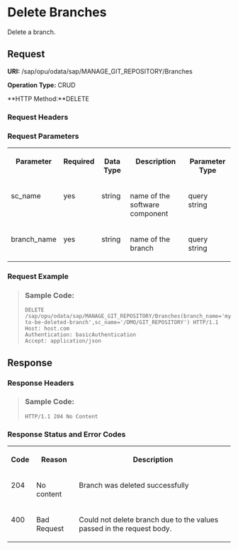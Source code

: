 <!-- loio425717b1f53941d7b90428fc53e51d14 -->

# Delete Branches

Delete a branch.



<a name="loio425717b1f53941d7b90428fc53e51d14__section_u2x_zs4_bpb"/>

## Request

**URI:** /sap/opu/odata/sap/MANAGE\_GIT\_REPOSITORY/Branches

**Operation Type:** CRUD

**HTTP Method:**DELETE



### Request Headers



### Request Parameters

<a name="loio425717b1f53941d7b90428fc53e51d14__table_ssp_js4_bpb"/>


<table>
<tr>
<th valign="top">

Parameter



</th>
<th valign="top">

Required



</th>
<th valign="top">

Data Type



</th>
<th valign="top">

Description



</th>
<th valign="top">

Parameter Type



</th>
</tr>
<tr>
<td valign="top">

sc\_name



</td>
<td valign="top">

yes



</td>
<td valign="top">

string



</td>
<td valign="top">

name of the software component



</td>
<td valign="top">

query string



</td>
</tr>
<tr>
<td valign="top">

branch\_name



</td>
<td valign="top">

yes



</td>
<td valign="top">

string



</td>
<td valign="top">

name of the branch



</td>
<td valign="top">

query string



</td>
</tr>
</table>



### Request Example

> ### Sample Code:  
> ```
> DELETE /sap/opu/odata/sap/MANAGE_GIT_REPOSITORY/Branches(branch_name='my-to-be-deleted-branch',sc_name='/DMO/GIT_REPOSITORY') HTTP/1.1
> Host: host.com
> Authentication: basicAuthentication
> Accept: application/json
> 
> ```



<a name="loio425717b1f53941d7b90428fc53e51d14__section_tbd_zq4_bpb"/>

## Response



### Response Headers

> ### Sample Code:  
> ```
> HTTP/1.1 204 No Content
> ```



### Response Status and Error Codes

<a name="loio425717b1f53941d7b90428fc53e51d14__table_sjb_vs4_bpb"/>


<table>
<tr>
<th valign="top">

Code



</th>
<th valign="top">

Reason



</th>
<th valign="top">

Description



</th>
</tr>
<tr>
<td valign="top">

204



</td>
<td valign="top">

No content



</td>
<td valign="top">

Branch was deleted successfully



</td>
</tr>
<tr>
<td valign="top">

400



</td>
<td valign="top">

Bad Request



</td>
<td valign="top">

Could not delete branch due to the values passed in the request body.



</td>
</tr>
</table>

